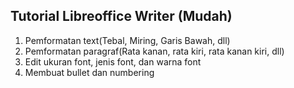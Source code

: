 ## Tutorial Libreoffice Writer (Mudah)

1. Pemformatan text(Tebal, Miring, Garis Bawah, dll)
2. Pemformatan paragraf(Rata kanan, rata kiri, rata kanan kiri, dll)
3. Edit ukuran font, jenis font, dan warna font
4. Membuat bullet dan numbering
